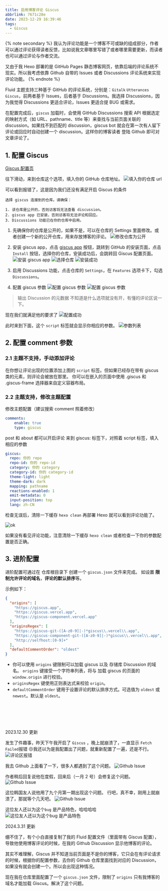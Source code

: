 ```yaml
---
title: 启用博客评论 Giscus
abbrlink: 7671c28e
date: 2023-12-29 16:39:46
tags:
  - Giscus
---
```


{% note secondary %}
我认为评论功能是一个博客不可或缺的组成部分，作者可以通过评论获得读者反馈，比如说我文章哪里写错了或者哪里需要更新，而读者也可以通过评论与作者交流。

又由于我 Hexo 部署的是 GitHub Pages 静态博客网页，依靠后端的评论系统不现实。所以我考虑依靠 Github 自带的 Issues 或者 Discussions 评论系统来实现评论功能。
{% endnote %}

Fluid 主题支持三种基于 GitHub 的评论系统，分别是：`Gitalk` `Utterances` `Giscus`，前两者基于 Issues，后者基于 Discussions。我选择 Discussions，因为我觉得 Discussions 更适合评论，Issues 更适合提 BUG 或需求。

在配置完成后，`giscus` 加载时，会使用 GitHub Discussions 搜索 API 根据选定的映射方式（如 URL、pathname、title 等）来查找与当前页面关联的 discussion。如果找不到匹配的 discussion，giscus bot 就会在第一次有人留下评论或回应时自动创建一个 discussion。这样你的博客读者 登陆 Github 即可对文章评论了。


## 1. 配置 Giscus

[Giscus 配置页](https://giscus.app/zh-CN)

往下滑动，来到仓库这个选项，填入你的 GitHub 仓库地址。
![填入你的仓库 url](configure1.webp)

可以看到报错了，这是因为我们还没有满足开启 Giscus 的条件

```
选择 giscus 连接到的仓库。请确保：

1. 该仓库是公开的，否则访客将无法查看 discussion。
2. giscus app 已安装，否则访客将无法评论和回应。
3. Discussions 功能已在你的仓库中启用。
```

1. 先确保你的仓库是公开的，如果不是，可以在仓库的 Settings 里面修改。或者创建一个新的公开仓库，用来存放博客的评论。
![修改仓库为公开](configure2.webp)

2. 安装 giscus app，点击 [giscus app](https://github.com/apps/giscus) 按钮，跳转到 GitHub 的安装页面，点击 `Install` 按钮，选择你的仓库，安装成功后，会跳转回 Giscus 配置页面。
![安装 giscus app](configure3.webp)
![选择仓库](configure4.webp)
![安装成功](configure5.webp)

3. 启用 Discussions 功能，点击仓库的 `Settings`，在 `Features` 选项卡下，勾选 `Discussions`。

4. 配置 giscus 参数
![配置 giscus 参数](configure6.webp)
![配置 giscus 参数](configure7.webp)
> 输出 Discussion 的元数据 不知道是什么选项就没有开，有懂的评论区说一下。

现在我们就满足他的要求了
![配置成功](fulfillment.webp)

此时来到下面，这个 `script` 标签就会显示你相应的参数。
![参数列表](configure8.webp)

## 2. 配置 comment 参数

### 2.1 主题不支持，手动添加评论

在你想让评论出现的位置添加上图的 `script` 标签。但如果已经存在带有 giscus 类的元素，则评论会被放在那里。
你可以在嵌入的页面中使用 .giscus 和 .giscus-frame 选择器来自定义容器布局。

### 2.2 主题支持，修改主题配置

修改主题配置（建议搜索 comment 照着修改）

```yml
comments:
    enable: true
    type: giscus
```
post 和 about 都可以开启评论
来到 giscus: 标签下，对照着 script 标签，填入相应的参数

```yml
giscus:
  repo: 你的 repo
  repo-id: 你的 repo-id
  category: 你的 category
  category-id: 你的 category-id
  theme-light: light
  theme-dark: dark
  mapping: pathname
  reactions-enabled: 1
  emit-metadata: 0
  input-position: top
  lang: zh-CN
```

检查无误后，清除一下缓存 `hexo clean` 再部署 Hexo 就可以看到评论功能了。

![ok](ok.webp)

如果没有看见评论功能，注意清除一下缓存 `hexo clean` 或者检查一下你的参数配置是否正确。

## 3. 进阶配置

进阶配置可通过在 仓库根目录下 创建一个 `giscus.json` 文件来完成。
如设置 **限制允许评论的域名**，**评论的默认排序**等。

示例如下：

```json
{
  "origins": [
    "https://giscus.app",
    "https://giscus.vercel.app",
    "https://giscus-component.vercel.app"
  ],
  "originsRegex": [
    "https://giscus-git-([A-z0-9]|-)*giscus\\.vercel\\.app",
    "https://giscus-component-git-([A-z0-9]|-)*giscus\\.vercel\\.app",
    "http://selfhost:[0-9]+"
  ],
  "defaultCommentOrder": "oldest"
}
```

- 你可以使用 `origins` 键限制可以加载 giscus 以及 存储库 Discussion 的域名。 `origins` 键接受一个字符串列表，将与 加载 giscus 的页面的 `window.origin` 进行校验。
- `originsRegex` 键使用正则表达式来校验 `origin`。
- `defaultCommentOrder` 键用于设置评论的默认排序方式。可选值为 `oldest` 或 `newest`。默认是 `oldest`。


<br/><br/><br/><br/>


2023.12.30 更新

发生了件趣事，昨天下午我开启了 `Giscus` ，晚上就崩溃了，一直显示 `Fetch Failed`报错 😣我还以为是我配置出了问题，就重新配置了一遍，还是不行。
![评论区报错](fail.webp)

我去 Github 上面看了一下，很多人都遇到了这个问题。
![Github Issue](fail1.webp)

作者稍后回复说他在度假，回来后（一月 2 号）会修复这个问题。
![Github Issue](fail2.webp)

这位韩国友人说他用了九个月第一期出现这个问题。
行吧，真不幸，刚用上就崩溃了，那就等个几天吧。
![Github Issue](fail3.webp)

这位友人还以为这个`bug` 是产品特色，哈哈哈哈
![这位友人还以为这个`bug` 是产品特色](fail4.webp)

2024.3.31 更新

绷不住了，有个小白直接复制了我的 Fluid 配置文件（里面带有 Giscus 配置），导致他使用博客评论的时候，在我的 Github Discussion 显示他博客的评论。

其实不难理解，Giscus 并不知道当前页面是不是你的博客，它只会在有评论请求的时候，根据你的配置参数，去你的 Github 仓库里面找到对应的 Discussion，如果没有就会创建一个。所以会出现这种情况。

现在我在仓库里面配置了一个 `giscus.json` 文件，限制了 `origins` 只有我博客的域名才能加载 Giscus。解决了这个问题。

